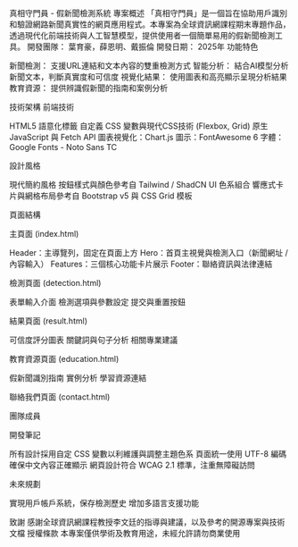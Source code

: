真相守門員 - 假新聞檢測系統
專案概述
「真相守門員」是一個旨在協助用戶識別和驗證網路新聞真實性的網頁應用程式。本專案為全球資訊網課程期末專題作品，透過現代化前端技術與人工智慧模型，提供使用者一個簡單易用的假新聞檢測工具。
開發團隊： 葉育豪，薛恩明、戴振倫
開發日期： 2025年
功能特色

新聞檢測： 支援URL連結和文本內容的雙重檢測方式
智能分析： 結合AI模型分析新聞文本，判斷真實度和可信度
視覺化結果： 使用圖表和高亮顯示呈現分析結果
教育資源： 提供辨識假新聞的指南和案例分析


技術架構
前端技術

HTML5 語意化標籤
自定義 CSS 變數與現代CSS技術 (Flexbox, Grid)
原生 JavaScript 與 Fetch API
圖表視覺化：Chart.js
圖示：FontAwesome 6
字體：Google Fonts - Noto Sans TC

設計風格

現代簡約風格
按鈕樣式與顏色參考自 Tailwind / ShadCN UI 色系組合
響應式卡片與網格布局參考自 Bootstrap v5 與 CSS Grid 模板

頁面結構

主頁面 (index.html)

Header：主導覽列，固定在頁面上方
Hero：首頁主視覺與檢測入口（新聞網址 / 內容輸入）
Features：三個核心功能卡片展示
Footer：聯絡資訊與法律連結


檢測頁面 (detection.html)

表單輸入介面
檢測選項與參數設定
提交與重置按鈕


結果頁面 (result.html)

可信度評分圖表
關鍵詞與句子分析
相關專業建議


教育資源頁面 (education.html)

假新聞識別指南
實例分析
學習資源連結


聯絡我們頁面 (contact.html)

團隊成員




開發筆記

所有設計採用自定 CSS 變數以利維護與調整主題色系
頁面統一使用 UTF-8 編碼確保中文內容正確顯示
網頁設計符合 WCAG 2.1 標準，注重無障礙訪問

未來規劃

實現用戶帳戶系統，保存檢測歷史
增加多語言支援功能


致謝
感謝全球資訊網課程教授李文廷的指導與建議，以及參考的開源專案與技術文檔
授權條款
本專案僅供學術及教育用途，未經允許請勿商業使用

